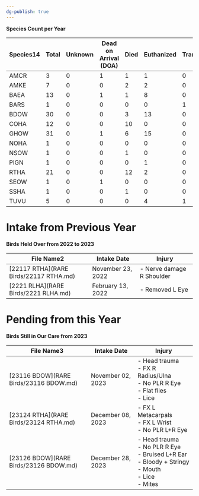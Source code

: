 ```yaml
---
dg-publish: true
---
```


**Species Count per Year**

|Species14|Total|Unknown|Dead on Arrival (DOA)|Died|Euthanized|Transferred|Released|
|---|---|---|---|---|---|---|---|
|AMCR|3|0|1|1|1|0|0|
|AMKE|7|0|0|2|2|0|3|
|BAEA|13|0|1|1|8|0|3|
|BARS|1|0|0|0|0|1|0|
|BDOW|30|0|0|3|13|0|14|
|COHA|12|0|0|10|0|0|2|
|GHOW|31|0|1|6|15|0|9|
|NOHA|1|0|0|0|0|0|1|
|NSOW|1|0|0|1|0|0|0|
|PIGN|1|0|0|0|1|0|0|
|RTHA|21|0|0|12|2|0|7|
|SEOW|1|0|1|0|0|0|0|
|SSHA|1|0|0|1|0|0|0|
|TUVU|5|0|0|0|4|1|0|

# Intake from Previous Year

**Birds Held Over from 2022 to 2023**

|File Name2|Intake Date|Injury|
|---|---|---|
|[22117 RTHA](RARE Birds/22117 RTHA.md)|November 23, 2022|- Nerve damage R Shoulder|
|[2221 RLHA](RARE Birds/2221 RLHA.md)|February 13, 2022|- Removed L Eye|

# Pending from this Year
**Birds Still in Our Care from 2023**

|File Name3|Intake Date|Injury|
|---|---|---|
|[23116 BDOW](RARE Birds/23116 BDOW.md)|November 02, 2023|- Head trauma<br>- FX R Radius/Ulna<br>- No PLR R Eye<br>- Flat flies<br>- Lice|
|[23124 RTHA](RARE Birds/23124 RTHA.md)|December 08, 2023|- FX L Metacarpals<br>- FX L Wrist<br>- No PLR L+R Eye|
|[23126 BDOW](RARE Birds/23126 BDOW.md)|December 28, 2023|- Head trauma<br>- No PLR R Eye<br>- Bruised L+R Ear<br>- Bloody + Stringy - Mouth<br>- Lice<br>- Mites|
